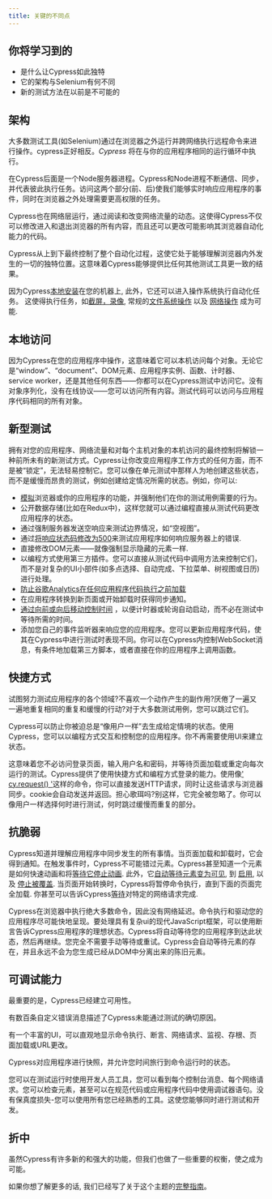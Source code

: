 ```yaml
---
title: 关键的不同点
---
```


<Alert type="info">

## <Icon name="graduation-cap"></Icon> 你将学习到的

- 是什么让Cypress如此独特
- 它的架构与Selenium有何不同
- 新的测试方法在以前是不可能的

</Alert>

## 架构

大多数测试工具(如Selenium)通过在浏览器之外运行并跨网络执行远程命令来进行操作。cypress正好相反。_Cypress_ 将在与你的应用程序相同的运行循环中执行。

在Cypress后面是一个Node服务器进程。Cypress和Node进程不断通信、同步，并代表彼此执行任务。访问这两个部分(前、后)使我们能够实时响应应用程序的事件，同时在浏览器之外处理需要更高权限的任务。

Cypress也在网络层运行，通过阅读和改变网络流量的动态。这使得Cypress不仅可以修改进入和退出浏览器的所有内容，而且还可以更改可能影响其浏览器自动化能力的代码。

Cypress从上到下最终控制了整个自动化过程，这使它处于能够理解浏览器内外发生的一切的独特位置。这意味着Cypress能够提供比任何其他测试工具更一致的结果。

因为Cypress[本地安装](/guides/getting-started/installing-cypress)在您的机器上, 此外，它还可以进入操作系统执行自动化任务。 这使得执行任务，如[截屏，录像](/guides/guides/screenshots-and-videos), 常规的[文件系统操作](/api/commands/exec) 以及 [网络操作](/api/commands/request) 成为可能.

## 本地访问

因为Cypress在您的应用程序中操作，这意味着它可以本机访问每个对象。无论它是“window”、“document”、DOM元素、应用程序实例、函数、计时器、service worker，还是其他任何东西——你都可以在Cypress测试中访问它。没有对象序列化，没有在线协议——您可以访问所有内容。测试代码可以访问与应用程序代码相同的所有对象。

## 新型测试

拥有对您的应用程序、网络流量和对每个主机对象的本机访问的最终控制将解锁一种前所未有的新测试方式。Cypress让你改变应用程序工作方式的任何方面，而不是被“锁定”，无法轻易控制它。您可以像在单元测试中那样人为地创建这些状态，而不是缓慢而昂贵的测试，例如创建给定情况所需的状态。例如，你可以:

- [模拟](/api/commands/stub)浏览器或你的应用程序的功能，并强制他们在你的测试用例需要的行为。
- 公开数据存储(比如在Redux中)，这样您就可以通过编程直接从测试代码更改应用程序的状态。
- 通过强制服务器发送空响应来测试边界情况，如“空视图”。
- 通过[将响应状态码修改为500](/api/commands/route)来测试应用程序如何响应服务器上的错误.
- 直接修改DOM元素——就像强制显示隐藏的元素一样.
- 以编程方式使用第三方插件。您可以直接从测试代码中调用方法来控制它们，而不是对复杂的UI小部件(如多点选择、自动完成、下拉菜单、树视图或日历)进行处理。
- [防止谷歌Analytics在任何应用程序代码执行之前加载](/guides/references/configuration#blockHosts)
- 在应用程序转换到新页面或开始卸载时获得同步通知。
- [通过向前或向后移动控制时间](/api/commands/clock) ，以便计时器或轮询自动启动，而不必在测试中等待所需的时间。
- 添加您自己的事件监听器来响应您的应用程序。您可以更新应用程序代码，使其在Cypress中进行测试时表现不同。你可以在Cypress内控制WebSocket消息，有条件地加载第三方脚本，或者直接在你的应用程序上调用函数。

## 快捷方式

试图努力测试应用程序的各个领域?不喜欢一个动作产生的副作用?厌倦了一遍又一遍地重复相同的重复和缓慢的行动?对于大多数测试用例，您可以跳过它们。

Cypress可以防止你被迫总是“像用户一样”去生成给定情境的状态。使用Cypress，您可以以编程方式交互和控制您的应用程序。你不再需要使用UI来建立状态。

这意味着您不必访问登录页面，输入用户名和密码，并等待页面加载或重定向每次运行的测试。Cypress提供了使用快捷方式和编程方式登录的能力。使用像[' cy.request() '](api/commands/request)这样的命令，你可以直接发送HTTP请求，同时让这些请求与浏览器同步。cookie会自动发送并返回。担心歌珥吗?别这样，它完全被忽略了。你可以像用户一样选择何时进行测试，何时跳过缓慢而重复的部分。

## 抗脆弱

Cypress知道并理解应用程序中同步发生的所有事情。当页面加载和卸载时，它会得到通知。在触发事件时，Cypress不可能错过元素。Cypress甚至知道一个元素是如何快速动画和将[等待它停止动画](/guides/core-concepts/interacting-with-elements#Animations). 此外，它[自动等待元素变为可见](/guides/core-concepts/interacting-with-elements#Visibility), 到 [启用](/guides/core-concepts/interacting-with-elements#Disability), 以及 [停止被覆盖](/guides/core-concepts/interacting-with-elements#Covering). 当页面开始转换时，Cypress将暂停命令执行，直到下面的页面完全加载. 你甚至可以告诉Cypress[等待](/api/commands/wait)对特定的网络请求完成.

Cypress在浏览器中执行绝大多数命令，因此没有网络延迟。命令执行和驱动您的应用程序尽可能快地呈现。要处理具有复杂ui的现代JavaScript框架，可以使用断言告诉Cypress应用程序的理想状态。Cypress将自动等待您的应用程序到达此状态，然后再继续。您完全不需要手动等待或重试。Cypress会自动等待元素的存在，并且永远不会为您生成已经从DOM中分离出来的陈旧元素。

## 可调试能力

最重要的是，Cypress已经建立可用性。

有数百条自定义错误消息描述了Cypress未能通过测试的确切原因。

有一个丰富的UI，可以直观地显示命令执行、断言、网络请求、监视、存根、页面加载或URL更改。

Cypress对应用程序进行快照，并允许您时间旅行到命令运行时的状态。

您可以在测试运行时使用开发人员工具，您可以看到每个控制台消息、每个网络请求。您可以检查元素，甚至可以在规范代码或应用程序代码中使用调试器语句。没有保真度损失-您可以使用所有您已经熟悉的工具。这使您能够同时进行测试和开发。

## 折中

虽然Cypress有许多新的和强大的功能，但我们也做了一些重要的权衡，使之成为可能。

如果你想了解更多的话, 我们已经写了关于这个主题的[完整指南](/guides/references/trade-offs)。
